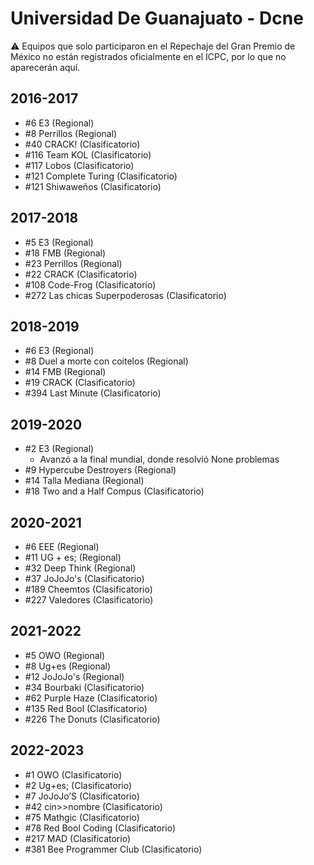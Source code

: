 # Universidad De Guanajuato - Dcne

:warning: Equipos que solo participaron en el Repechaje del Gran Premio de México no están registrados oficialmente en el ICPC, por lo que no aparecerán aquí.

## 2016-2017

- #6 E3 (Regional)
- #8 Perrillos (Regional)
- #40 CRACK! (Clasificatorio)
- #116 Team KOL (Clasificatorio)
- #117 Lobos (Clasificatorio)
- #121 Complete Turing (Clasificatorio)
- #121 Shiwaweños (Clasificatorio)

## 2017-2018

- #5 E3 (Regional)
- #18 FMB (Regional)
- #23 Perrillos (Regional)
- #22 CRACK (Clasificatorio)
- #108 Code-Frog (Clasificatorio)
- #272 Las chicas Superpoderosas (Clasificatorio)

## 2018-2019

- #6 E3 (Regional)
- #8 Duel a morte con coitelos (Regional)
- #14 FMB (Regional)
- #19 CRACK (Clasificatorio)
- #394 Last Minute (Clasificatorio)

## 2019-2020

- #2 E3 (Regional)
  - Avanzó a la final mundial, donde resolvió None problemas
- #9 Hypercube Destroyers (Regional)
- #14 Talla Mediana (Regional)
- #18 Two and a Half Compus (Clasificatorio)

## 2020-2021

- #6 EEE (Regional)
- #11 UG + es; (Regional)
- #32 Deep Think (Regional)
- #37 JoJoJo's (Clasificatorio)
- #189 Cheemtos (Clasificatorio)
- #227 Valedores (Clasificatorio)

## 2021-2022

- #5 OWO (Regional)
- #8 Ug+es (Regional)
- #12 JoJoJo's (Regional)
- #34 Bourbaki (Clasificatorio)
- #62 Purple Haze (Clasificatorio)
- #135 Red Bool (Clasificatorio)
- #226 The Donuts (Clasificatorio)

## 2022-2023

- #1 OWO (Clasificatorio)
- #2 Ug+es; (Clasificatorio)
- #7 JoJoJo’S (Clasificatorio)
- #42 cin>>nombre (Clasificatorio)
- #75 Mathgic (Clasificatorio)
- #78 Red Bool Coding (Clasificatorio)
- #217 MAD (Clasificatorio)
- #381 Bee Programmer Club (Clasificatorio)


